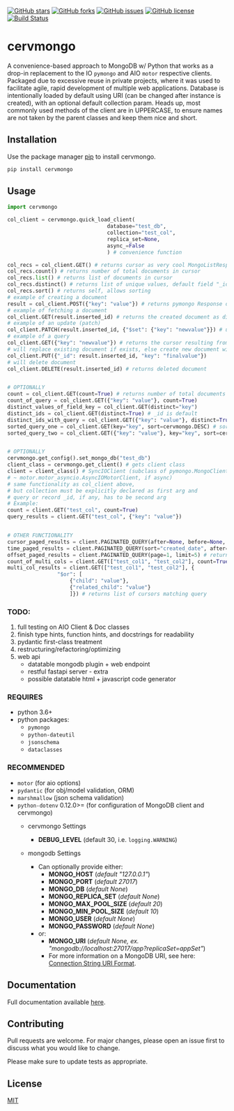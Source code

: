 [![GitHub stars](https://img.shields.io/github/stars/antcer1213/cervmongo)](https://github.com/antcer1213/cervmongo/stargazers) [![GitHub forks](https://img.shields.io/github/forks/antcer1213/cervmongo)](https://github.com/antcer1213/cervmongo/network) [![GitHub issues](https://img.shields.io/github/issues/antcer1213/cervmongo)](https://github.com/antcer1213/cervmongo/issues) [![GitHub license](https://img.shields.io/github/license/antcer1213/cervmongo)](https://github.com/antcer1213/cervmongo) [![Build Status](https://travis-ci.com/antcer1213/cervmongo.svg?branch=master)](https://travis-ci.com/antcer1213/cervmongo)


# cervmongo

A convenience-based approach to MongoDB w/ Python that works as a drop-in replacement to the IO `pymongo` and AIO `motor` respective clients. Packaged due to excessive reuse in private projects, where it was used to facilitate agile, rapid development of multiple web applications. Database is intentionally loaded by default using URI (can be changed after instance is created), with an optional default collection param. Heads up, most commonly used methods of the client are in UPPERCASE, to ensure names are not taken by the parent classes and keep them nice and short.

## Installation

Use the package manager [pip](https://pip.pypa.io/en/stable/) to install cervmongo.

```bash
pip install cervmongo
```

## Usage

```python
import cervmongo

col_client = cervmongo.quick_load_client(
                                database="test_db",
                                collection="test_col",
                                replica_set=None,
                                async_=False
                                ) # convenience function

col_recs = col_client.GET() # returns cursor as very cool MongoListResponse
col_recs.count() # returns number of total documents in cursor
col_recs.list() # returns list of documents in cursor
col_recs.distinct() # returns list of unique values, default field "_id"
col_recs.sort() # returns self, allows sorting
# example of creating a document
result = col_client.POST({"key": "value"}) # returns pymongo Response document
# example of fetching a document
col_client.GET(result.inserted_id) # returns the created document as dict
# example of an update (patch)
col_client.PATCH(result.inserted_id, {"$set": {"key": "newvalue"}}) # update the document
# example of a query
col_client.GET({"key": "newvalue"}) # returns the cursor resulting from query
# will replace existing document if exists, else create new document with _id provided
col_client.PUT({"_id": result.inserted_id, "key": "finalvalue"})
# will delete document
col_client.DELETE(result.inserted_id) # returns deleted document


# OPTIONALLY
count = col_client.GET(count=True) # returns number of total documents in cursor
count_of_query = col_client.GET({"key": "value"}, count=True)
distinct_values_of_field_key = col_client.GET(distinct="key")
distinct_ids = col_client.GET(distinct=True) # _id is default
distinct_ids_with_query = col_client.GET({"key": "value"}, distinct=True)
sorted_query_one = col_client.GET(key="key", sort=cervmongo.DESC) # sorts in descending order by field 'key'
sorted_query_two = col_client.GET({"key": "value"}, key="key", sort=cervmongo.DESC)


# OPTIONALLY
cervmongo.get_config().set_mongo_db("test_db")
client_class = cervmongo.get_client() # gets client class
client = client_class() # SyncIOClient (subclass of pymongo.MongoClient
# ~ motor.motor_asyncio.AsyncIOMotorClient, if async)
# same functionality as col_client above,
# but collection must be explicitly declared as first arg and
# query or record _id, if any, has to be second arg
# Example:
count = client.GET("test_col", count=True)
query_results = client.GET("test_col", {"key": "value"})


# OTHER FUNCTIONALITY
cursor_paged_results = client.PAGINATED_QUERY(after=None, before=None, limit=5) # returns cursor-based initial page
time_paged_results = client.PAGINATED_QUERY(sort="created_date", after=None, before=None, limit=5) # returns time-based initial page
offset_paged_results = client.PAGINATED_QUERY(page=1, limit=5) # returns offset-based initial page
count_of_multi_cols = client.GET(["test_col1", "test_col2"], count=True) # returns list of counts
multi_col_results = client.GET(["test_col1", "test_col2"], {
                "$or": [
                    {"child": "value"},
                    {"related_child": "value"}
                    ]}) # returns list of cursors matching query

```

### TODO:
 1. full testing on AIO Client & Doc classes
 2. finish type hints, function hints, and docstrings for readability
 3. pydantic first-class treatment
 4. restructuring/refactoring/optimizing
 5. web api
    - datatable mongodb plugin + web endpoint
    - restful fastapi server - extra
    - possible datatable html + javascript code generator

### REQUIRES
 - python 3.6+
 - python packages:
    - `pymongo`
    - `python-dateutil`
    - `jsonschema`
    - `dataclasses`

### RECOMMENDED
 - `motor` (for aio options)
 - `pydantic` (for obj/model validation, ORM)
 - `marshmallow` (json schema validation)
 - `python-dotenv` 0.12.0>= (for configuration of MongoDB client and cervmongo)
    - cervmongo Settings
        - __DEBUG_LEVEL__ (default 30, i.e. `logging.WARNING`)

    - mongodb Settings
        - Can optionally provide either:
            - __MONGO_HOST__ (_default "127.0.0.1"_)
            - __MONGO_PORT__ (_default 27017_)
            - __MONGO_DB__ (_default None_)
            - __MONGO_REPLICA_SET__ (_default None_)
            - __MONGO_MAX_POOL_SIZE__ (_default 20_)
            - __MONGO_MIN_POOL_SIZE__ (_default 10_)
            - __MONGO_USER__ (_default None_)
            - __MONGO_PASSWORD__ (_default None_)
        - or:
            - __MONGO_URI__ (_default None, ex. "mongodb://localhost:27017/app?replicaSet=appSet"_)
            - For more information on a MongoDB URI, see here: [Connection String URI Format](https://docs.mongodb.com/manual/reference/connection-string/).

## Documentation

Full documentation available [here](https://cerver.info/packages/cervmongo/).

## Contributing
Pull requests are welcome. For major changes, please open an issue first to discuss what you would like to change.

Please make sure to update tests as appropriate.

## License
[MIT](https://choosealicense.com/licenses/mit/)
